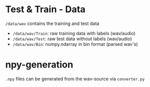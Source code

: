 # Test & Train - Data

`/data/wav` contains the training and test data

* `/data/wav/Train`: raw training data with labels (wav/audio)
* `/data/wav/Test`: raw test data without labels (wav/audio)
* `/data/wav/Bin`: numpy.ndarray in bin format (parsed wav's)

# npy-generation

`.npy` files can be generated from the wav-source via `converter.py`